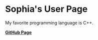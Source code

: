 # Sophia's User Page

My favorite programming language is C++.

**[GitHub Page](https://syu125.github.io/user-page/)**
